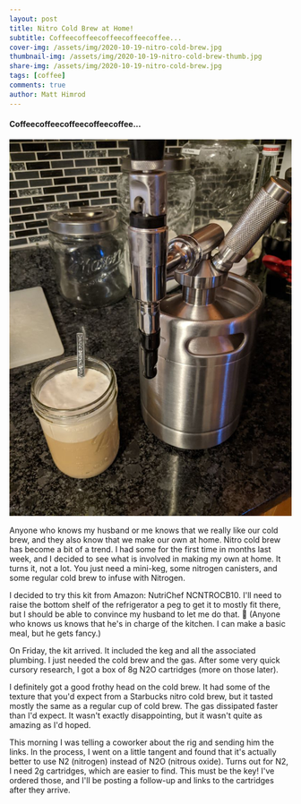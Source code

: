 ```yaml
---
layout: post
title: Nitro Cold Brew at Home!
subtitle: Coffeecoffeecoffeecoffeecoffee...
cover-img: /assets/img/2020-10-19-nitro-cold-brew.jpg
thumbnail-img: /assets/img/2020-10-19-nitro-cold-brew-thumb.jpg
share-img: /assets/img/2020-10-19-nitro-cold-brew.jpg
tags: [coffee]
comments: true
author: Matt Himrod
---
```


#### Coffeecoffeecoffeecoffeecoffee...
![](/assets/img/2020-10-19-nitro-cold-brew.jpg)

Anyone who knows my husband or me knows that we really like our cold brew, and they also know that we make our own at home. Nitro cold brew has become a bit of a trend. I had some for the first time in months last week, and I decided to see what is involved in making my own at home. It turns it, not a lot. You just need a mini-keg, some nitrogen canisters, and some regular cold brew to infuse with Nitrogen.


I decided to try this kit from Amazon: NutriChef NCNTROCB10. I'll need to raise the bottom shelf of the refrigerator a peg to get it to mostly fit there, but I should be able to convince my husband to let me do that. 🤞 (Anyone who knows us knows that he's in charge of the kitchen. I can make a basic meal, but he gets fancy.)

On Friday, the kit arrived. It included the keg and all the associated plumbing. I just needed the cold brew and the gas. After some very quick cursory research, I got a box of 8g N2O cartridges (more on those later).

I definitely got a good frothy head on the cold brew. It had some of the texture that you'd expect from a Starbucks nitro cold brew, but it tasted mostly the same as a regular cup of cold brew. The gas dissipated faster than I'd expect. It wasn't exactly disappointing, but it wasn't quite as amazing as I'd hoped. 

This morning I was telling a coworker about the rig and sending him the links. In the process, I went on a little tangent and found that it's actually better to use N2 (nitrogen) instead of N2O (nitrous oxide). Turns out for N2, I need 2g cartridges, which are easier to find. This must be the key! I've ordered those, and I'll be posting a follow-up and links to the cartridges after they arrive. 